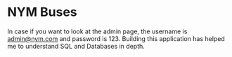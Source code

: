 # NYM Buses

In case if you want to look at the admin page, the username is admin@nym.com and password is 123. Building this application has helped me to understand SQL and Databases in depth.